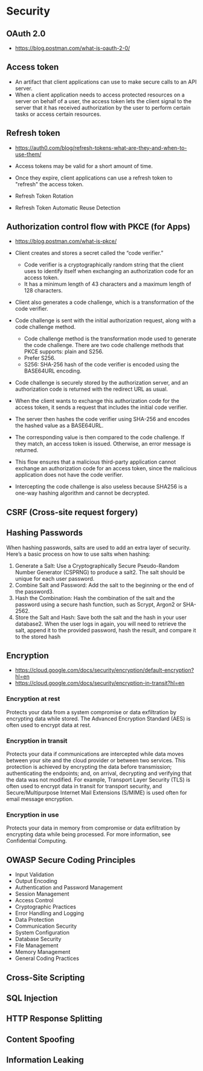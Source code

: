 # Security

## OAuth 2.0

- <https://blog.postman.com/what-is-oauth-2-0/>

## Access token

- An artifact that client applications can use to make secure calls to an API server.
- When a client application needs to access protected resources on a server on behalf of a user, the access token lets the client signal to the server that it has received authorization by the user to perform certain tasks or access certain resources.

## Refresh token

- <https://auth0.com/blog/refresh-tokens-what-are-they-and-when-to-use-them/>

- Access tokens may be valid for a short amount of time.
- Once they expire, client applications can use a refresh token to "refresh" the access token.
- Refresh Token Rotation
- Refresh Token Automatic Reuse Detection

## Authorization control flow with PKCE (for Apps)

- <https://blog.postman.com/what-is-pkce/>

- Client creates and stores a secret called the “code verifier.”
  - Code verifier is a cryptographically random string that the client uses to identify itself when exchanging an authorization code for an access token.
  - It has a minimum length of 43 characters and a maximum length of 128 characters.
- Client also generates a code challenge, which is a transformation of the code verifier.
- Code challenge is sent with the initial authorization request, along with a code challenge method.
  - Code challenge method is the transformation mode used to generate the code challenge. There are two code challenge methods that PKCE supports: plain and S256.
  - Prefer S256.
  - S256: SHA-256 hash of the code verifier is encoded using the BASE64URL encoding.
- Code challenge is securely stored by the authorization server, and an authorization code is returned with the redirect URL as usual.
- When the client wants to exchange this authorization code for the access token, it sends a request that includes the initial code verifier.
- The server then hashes the code verifier using SHA-256 and encodes the hashed value as a BASE64URL.
- The corresponding value is then compared to the code challenge. If they match, an access token is issued. Otherwise, an error message is returned.
- This flow ensures that a malicious third-party application cannot exchange an authorization code for an access token, since the malicious application does not have the code verifier.
- Intercepting the code challenge is also useless because SHA256 is a one-way hashing algorithm and cannot be decrypted.

## CSRF (Cross-site request forgery)

## Hashing Passwords

When hashing passwords, salts are used to add an extra layer of security. Here’s a basic process on how to use salts when hashing:

1. Generate a Salt: Use a Cryptographically Secure Pseudo-Random Number Generator (CSPRNG) to produce a salt2. The salt should be unique for each user password.
2. Combine Salt and Password: Add the salt to the beginning or the end of the password3.
3. Hash the Combination: Hash the combination of the salt and the password using a secure hash function, such as Scrypt, Argon2 or SHA-2562.
4. Store the Salt and Hash: Save both the salt and the hash in your user database2. When the user logs in again, you will need to retrieve the salt, append it to the provided password, hash the result, and compare it to the stored hash

## Encryption

- <https://cloud.google.com/docs/security/encryption/default-encryption?hl=en>
- <https://cloud.google.com/docs/security/encryption-in-transit?hl=en>

### Encryption at rest

Protects your data from a system compromise or data exfiltration by encrypting data while stored. The Advanced Encryption Standard (AES) is often used to encrypt data at rest.

### Encryption in transit

Protects your data if communications are intercepted while data moves between your site and the cloud provider or between two services. This protection is achieved by encrypting the data before transmission; authenticating the endpoints; and, on arrival, decrypting and verifying that the data was not modified. For example, Transport Layer Security (TLS) is often used to encrypt data in transit for transport security, and Secure/Multipurpose Internet Mail Extensions (S/MIME) is used often for email message encryption.

### Encryption in use

Protects your data in memory from compromise or data exfiltration by encrypting data while being processed. For more information, see Confidential Computing.

## OWASP Secure Coding Principles

- Input Validation
- Output Encoding
- Authentication and Password Management
- Session Management
- Access Control
- Cryptographic Practices
- Error Handling and Logging
- Data Protection
- Communication Security
- System Configuration
- Database Security
- File Management
- Memory Management
- General Coding Practices

## Cross-Site Scripting

## SQL Injection

## HTTP Response Splitting

## Content Spoofing

## Information Leaking
